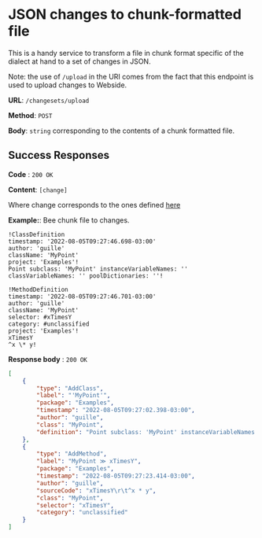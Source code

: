 # JSON changes to chunk-formatted file

This is a handy service to transform a file in chunk format specific of the dialect at hand to a set of changes in JSON.

Note: the use of `/upload` in the URI comes from the fact that this endpoint is used to upload changes to Webside.

**URL**: `/changesets/upload`

**Method**: `POST`

**Body**: `string` corresponding to the contents of a chunk formatted file.

## Success Responses

**Code** : `200 OK`

**Content**: `[change]`

Where change corresponds to the ones defined [here](../changes/post.md)

**Example:**: Bee chunk file to changes.

```
!ClassDefinition
timestamp: '2022-08-05T09:27:46.698-03:00'
author: 'guille'
className: 'MyPoint'
project: 'Examples'!
Point subclass: 'MyPoint' instanceVariableNames: '' classVariableNames: '' poolDictionaries: ''!

!MethodDefinition
timestamp: '2022-08-05T09:27:46.701-03:00'
author: 'guille'
className: 'MyPoint'
selector: #xTimesY
category: #unclassified
project: 'Examples'!
xTimesY
^x \* y!
```

**Response body** : `200 OK`

```json
[
	{
		"type": "AddClass",
		"label": "'MyPoint'",
		"package": "Examples",
		"timestamp": "2022-08-05T09:27:02.398-03:00",
		"author": "guille",
		"class": "MyPoint",
		"definition": "Point subclass: 'MyPoint' instanceVariableNames: '' classVariableNames: '' poolDictionaries: ''"
	},
	{
		"type": "AddMethod",
		"label": "MyPoint ≫ xTimesY",
		"package": "Examples",
		"timestamp": "2022-08-05T09:27:23.414-03:00",
		"author": "guille",
		"sourceCode": "xTimesY\r\t^x * y",
		"class": "MyPoint",
		"selector": "xTimesY",
		"category": "unclassified"
	}
]
```
